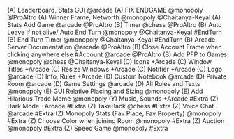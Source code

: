 (A) Leaderboard, Stats GUI @arcade
(A) FIX ENDGAME @monopoly @ProAltro
(A) Winner Frame, Networth @monopoly @Chaitanya-Keyal
(A) Stats Add Game @arcade @ProAltro
(B) Timer @chess @ProAltro
(B) Auto Leave if not alive/ Auto End Turn @monopoly @Chaitanya-Keyal #EndTurn
(B) End Turn Timer @monopoly @Chaitanya-Keyal #EndTurn
(B) Arcade-Server Documentation @arcade @ProAltro
(B) Close Account Frame when clicking anywhere else #Account @arcade @ProAltro
(B) Add PFP to Games @monopoly @chess @Chaitanya-Keyal
(C) Icons +Arcade
(C) Window Titles +Arcade
(C) Resize Windows +Arcade
(C) Notifier +Arcade
(C) Logo @arcade
(D) Info, Rules +Arcade
(D) Custom Notebook @arcade
(D) Private Room @arcade
(D) Game Settings @arcade
(D) All Rules and Texts @monopoly
(E) GUI Relative Placing and Sizing @monopoly
(E) Add Hilarious Trade Meme @monopoly
(Y) Music, Sounds +Arcade #Extra
(Z) Dark Mode +Arcade #Extra
(Z) TakeBack @chess #Extra
(Z) Voice Chat @arcade #Extra
(Z) Monopoly Stats (Fav Place, Fav Property) @monopoly #Extra
(Z) Choose Color when joining Room @monopoly #Extra
(Z) Auction @monopoly #Extra
(Z) Speed Game @monopoly #Extra
